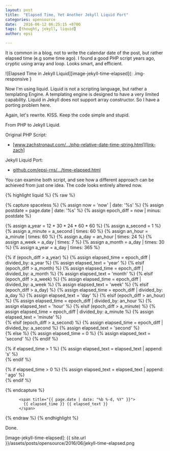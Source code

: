 ```yaml
---
layout: post
title:  "Elapsed Time, Yet Another Jekyll Liquid Port"
categories: opensource
date:   2016-06-12 06:25:15 +0700
tags: [thought, jekyll, liquid]
author: epsi

---
```



It is common in a blog, not to write the calendar date of the post, but rather elapsed time (e.g some time ago). I found a good PHP script years ago, cryptic using array and loop. Looks smart, and  efficient. 

![Elapsed Time in Jekyll Liquid][image-jekyll-time-elapsed]{: .img-responsive }

Now I'm using liquid. Liquid is not a scripting language, but rather a templating Engine. A templating engine is designed to have a very limited capability. Liquid in Jekyll does not support array constructor. So I have a porting problem here. 

Again, let's rewrite. KISS. Keep the code simple and stupid.

From PHP to Jekyll Liquid.

Original PHP Script:
* [www.zachstronaut.com/.../php-relative-date-time-string.html][link-zach]

Jekyll Liquid Port:
* [github.com/epsi-rns/.../time-elapsed.html][dotfiles-time-elapsed]

You can examine both script, and see how a different approach can be achieved from just one idea. The code looks entirely altered now.

{% highlight liquid %}
{% raw %}

{% capture spaceless %}
  {% assign now = 'now' | date: '%s' %}
  {% assign postdate = page.date | date: '%s' %}
  {% assign epoch_diff = now | minus: postdate %}
  
  {% assign a_year = 12 * 30 * 24 * 60 * 60 %}
  {% assign a_second = 1 %}
  {% assign a_minute = a_second | times:  60 %}
  {% assign an_hour  = a_minute | times:  60 %}
  {% assign a_day    = an_hour  | times:  24 %}
  {% assign a_week   = a_day    | times:   7 %}
  {% assign a_month  = a_day    | times:  30 %}
  {% assign a_year   = a_day    | times: 365 %}

  {% if (epoch_diff > a_year) %}
     {% assign elapsed_time = epoch_diff | divided_by: a_year %}
     {% assign elapsed_text = 'year' %}
  {% elsif (epoch_diff > a_month) %}
     {% assign elapsed_time = epoch_diff | divided_by: a_month %}
     {% assign elapsed_text = 'month' %}
  {% elsif (epoch_diff > a_week) %}
     {% assign elapsed_time = epoch_diff | divided_by: a_week %}
     {% assign elapsed_text = 'week' %}
  {% elsif (epoch_diff > a_day) %}
     {% assign elapsed_time = epoch_diff | divided_by: a_day %}
     {% assign elapsed_text = 'day' %}
  {% elsif (epoch_diff > an_hour) %}
     {% assign elapsed_time = epoch_diff | divided_by: an_hour %}
     {% assign elapsed_text = 'hour' %}
  {% elsif (epoch_diff > a_minute) %}
     {% assign elapsed_time = epoch_diff | divided_by: a_minute %}
     {% assign elapsed_text = 'minute' %}     
  {% elsif (epoch_diff > a_second) %}
     {% assign elapsed_time = epoch_diff | divided_by: a_second %}
     {% assign elapsed_text = 'second' %}     
  {% else %}
     {% assign elapsed_time = 0 %}
     {% assign elapsed_text = 'second' %}
  {% endif %}  

  {% if elapsed_time > 1 %}
     {% assign elapsed_text = elapsed_text | append: 's' %}  
  {% endif %}       

  {% if elapsed_time > 0 %}
     {% assign elapsed_text = elapsed_text | append: ' ago' %}  
  {% endif %}       

{% endcapture %} 
 
          <span title="{{ page.date | date: "%b %-d, %Y" }}">
            {{ elapsed_time }} {{ elapsed_text }}
          </span>
 
{% endraw %}
{% endhighlight %}


Done.


[//]: <> ( -- -- -- links below -- -- -- )

[link-zach]: http://www.zachstronaut.com/posts/2009/01/20/php-relative-date-time-string.html
[dotfiles-time-elapsed]: https://github.com/epsi-rns/epsi-rns.github.io/blob/master/_includes/post/time-elapsed.html
[image-jekyll-time-elapsed]: {{ site.url }}/assets/posts/opensource/2016/06/jekyll-time-elapsed.png

